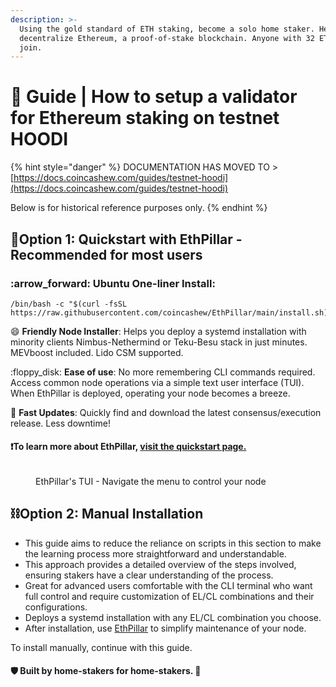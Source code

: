 ```yaml
---
description: >-
  Using the gold standard of ETH staking, become a solo home staker. Help
  decentralize Ethereum, a proof-of-stake blockchain. Anyone with 32 ETH can
  join.
---
```


# 🌠 Guide | How to setup a validator for Ethereum staking on testnet HOODI

{% hint style="danger" %}
DOCUMENTATION HAS MOVED TO > [https://docs.coincashew.com/guides/testnet-hoodi](https://docs.coincashew.com/guides/testnet-hoodi)

Below is for historical reference purposes only.
{% endhint %}











## :rocket:Option 1: Quickstart with EthPillar - Recommended for most users

### :arrow\_forward:  Ubuntu One-liner Install:

```
/bin/bash -c "$(curl -fsSL https://raw.githubusercontent.com/coincashew/EthPillar/main/install.sh)"
```

😄 **Friendly Node Installer**: Helps you deploy a systemd installation with minority clients Nimbus-Nethermind or Teku-Besu stack in just minutes. MEVboost included. Lido CSM supported.

:floppy\_disk: **Ease of use**: No more remembering CLI commands required. Access common node operations via a simple text user interface (TUI). When EthPillar is deployed, operating your node becomes a breeze.

:owl: **Fast Updates**: Quickly find and download the latest consensus/execution release. Less downtime!

#### :exclamation:To learn more about EthPillar, [visit the quickstart page.](../ethpillar.md)

<figure><img src="../../../.gitbook/assets/preview02.png" alt=""><figcaption><p>EthPillar's TUI - Navigate the menu to control your node</p></figcaption></figure>

## :chains:Option 2: Manual Installation

* This guide aims to reduce the reliance on scripts in this section to make the learning process more straightforward and understandable.
* This approach provides a detailed overview of the steps involved, ensuring stakers have a clear understanding of the process.
* Great for advanced users comfortable with the CLI terminal who want full control and require customization of EL/CL combinations and their configurations.
* Deploys a systemd installation with any EL/CL combination you choose.
* After installation, use [EthPillar](../ethpillar.md) to simplify maintenance of your node.

To install manually, continue with this guide.

#### :shield: Built by home-stakers for home-stakers. :pray:
